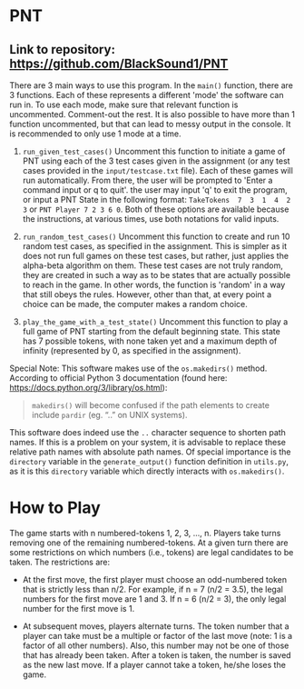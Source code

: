 # PNT

## Link to repository: https://github.com/BlackSound1/PNT

There are 3 main ways to use this program. In the `main()` function, there are 3 functions. 
Each of these represents a different 'mode' the software can run in. To use each mode, make sure that
relevant function is uncommented. Comment-out the rest. It is also possible to have more than 1 function 
uncommented, but that can lead to messy output in the console. It is recommended to only use 1 mode at a time.

1. `run_given_test_cases()` Uncomment this function to initiate a game of PNT using each of the 3 test cases 
given in the assignment (or any test cases provided in the `input/testcase.txt` file). Each of these games will run 
automatically. From there, the user will be prompted to 'Enter a command input or q to quit'. the user may input 'q' 
to exit the program, or input a PNT State in the following format: `TakeTokens  7  3  1  4  2  3` or
`PNT Player 7 2 3 6 0`. Both of these options are available because the instructions, at various times, use 
both notations for valid inputs.

2. `run_random_test_cases()` Uncomment this function to create and run 10 random test cases, as specified in the 
assignment. This is simpler as it does not run full games on these test cases, but rather, just applies the alpha-beta 
algorithm on them. These test cases are not truly random, they are created in such a way as to be states that are
actually possible to reach in the game. In other words, the function is 'random' in a way that still obeys the rules.
However, other than that, at every point a choice can be made, the computer makes 
a random choice.

3. `play_the_game_with_a_test_state()` Uncomment this function to play a full game of PNT starting from the default 
beginning state. This state has 7 possible tokens, with none taken yet and a maximum depth of infinity 
(represented by 0, as specified in the assignment).
   
Special Note: This software makes use of the `os.makedirs()` method. According to official Python 3 documentation 
(found here: https://docs.python.org/3/library/os.html):
> `makedirs()` will become confused if the path elements to create include `pardir` (eg. “..” on UNIX systems).

This software does indeed use the `..` character sequence to shorten path names. If this is a problem on your system,
it is advisable to replace these relative path names with absolute path names.
Of special importance is the `directory` variable in the `generate_output()` function definition in `utils.py`,
as it is this `directory` variable which directly interacts with `os.makedirs()`.

# How to Play

The game starts with n numbered-tokens 1, 2, 3, ..., n. Players take turns removing one of the remaining
numbered-tokens. At a given turn there are some restrictions on which numbers (i.e., tokens) are legal
candidates to be taken. The restrictions are: 
 
* At the first move, the first player must choose an odd-numbered token that is strictly less than n/2. 
For example, if n = 7 (n/2 = 3.5), the legal numbers for the first move are 1 and 3. 
If n = 6 (n/2 = 3), the only legal number for the first move is 1.  

* At subsequent moves, players alternate turns. The token number that a player can take must be a
multiple or factor of the last move (note: 1 is a factor of all other numbers). Also, this number may not
be one of those that has already been taken. After a token is taken, the number is saved as the new last
move. If a player cannot take a token, he/she loses the game.  
